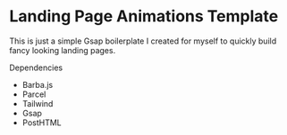 # Landing Page Animations Template
 This is just a simple Gsap boilerplate I created for myself to quickly build fancy looking landing pages.  

Dependencies 
- Barba.js
- Parcel
- Tailwind
- Gsap
- PostHTML

